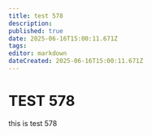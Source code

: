 ```yaml
---
title: test 578
description: 
published: true
date: 2025-06-16T15:00:11.671Z
tags: 
editor: markdown
dateCreated: 2025-06-16T15:00:11.671Z
---
```


# TEST 578
this is test 578
